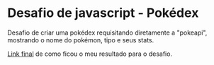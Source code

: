# Desafio de javascript - Pokédex

Desafio de criar uma pokédex requisitando diretamente a "pokeapi", mostrando o nome do pokémon, tipo e seus stats.

[Link final](https://ambrosio99.github.io/projeto-pokedex/) de como ficou o meu resultado para o desafio.